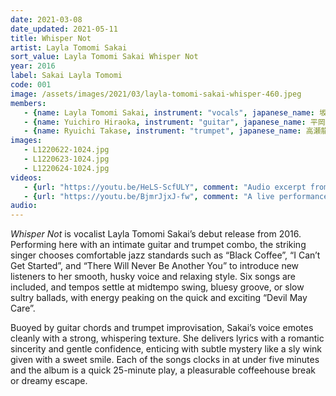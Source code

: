 ```yaml
---
date: 2021-03-08
date_updated: 2021-05-11
title: Whisper Not
artist: Layla Tomomi Sakai
sort_value: Layla Tomomi Sakai Whisper Not
year: 2016
label: Sakai Layla Tomomi
code: 001
image: /assets/images/2021/03/layla-tomomi-sakai-whisper-460.jpeg
members:
   - {name: Layla Tomomi Sakai, instrument: "vocals", japanese_name: 坂井レイラ知美, url: "https://www.sakailaylatomomi.com/"}
   - {name: Yuichiro Hiraoka, instrument: "guitar", japanese_name: 平岡遊一郎, url: "http://tuhiraoka.fc2web.com/"}
   - {name: Ryuichi Takase, instrument: "trumpet", japanese_name: 高瀬龍一}
images:
   - L1220622-1024.jpg
   - L1220623-1024.jpg
   - L1220624-1024.jpg
videos: 
   - {url: "https://youtu.be/HeLS-ScfULY", comment: "Audio excerpt from “Whisper Not”, the fourth track on this album"}
   - {url: "https://youtu.be/BjmrJjxJ-fw", comment: "A live performance of Sakai Layla Tomomi"}
audio:
---
```

*Whisper Not* is vocalist Layla Tomomi Sakai’s debut release from 2016. Performing here with an intimate guitar and trumpet combo, the striking singer chooses comfortable jazz standards such as “Black Coffee”, “I Can’t Get Started”, and “There Will Never Be Another You” to introduce new listeners to her smooth, husky voice and relaxing style. Six songs are included, and tempos settle at midtempo swing, bluesy groove, or slow sultry ballads, with energy peaking on the quick and exciting “Devil May Care”.

Buoyed by guitar chords and trumpet improvisation, Sakai’s voice emotes cleanly with a strong, whispering texture. She delivers lyrics with a romantic sincerity and gentle confidence, enticing with subtle mystery like a sly wink given with a sweet smile. Each of the songs clocks in at under five minutes and the album is a quick 25-minute play, a pleasurable coffeehouse break or dreamy escape.


